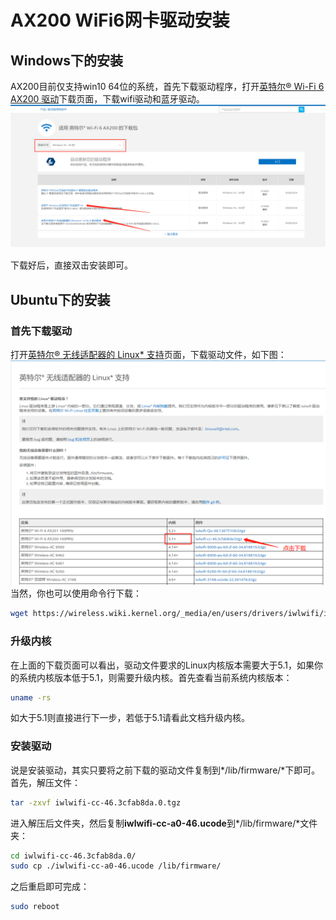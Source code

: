 # AX200 WiFi6网卡驱动安装
## Windows下的安装
AX200目前仅支持win10 64位的系统，首先下载驱动程序，打开[英特尔® Wi-Fi 6 AX200 驱动](https://downloadcenter.intel.com/zh-cn/product/189347/intel-wi-fi-6-ax200)下载页面，下载wifi驱动和蓝牙驱动。
![](https://github.com/QuartzYan/QuartzNote/raw/master/images/20200404/image_20200404_01.png)

下载好后，直接双击安装即可。

## Ubuntu下的安装
### 首先下载驱动
打开[英特尔® 无线适配器的 Linux* 支持](https://www.intel.cn/content/www/cn/zh/support/articles/000005511/network-and-i-o/wireless-networking.html)页面，下载驱动文件，如下图：
![](https://github.com/QuartzYan/QuartzNote/raw/master/images/20200404/image_20200404_02.png)
当然，你也可以使用命令行下载：
```bash
wget https://wireless.wiki.kernel.org/_media/en/users/drivers/iwlwifi/iwlwifi-cc-46.3cfab8da.0.tgz
```
### 升级内核
在上面的下载页面可以看出，驱动文件要求的Linux内核版本需要大于5.1，如果你的系统内核版本低于5.1，则需要升级内核。首先查看当前系统内核版本：
```bash
uname -rs
```
如大于5.1则直接进行下一步，若低于5.1请看此文档升级内核。

### 安装驱动
说是安装驱动，其实只要将之前下载的驱动文件复制到*/lib/firmware/*下即可。
首先，解压文件：
```bash
tar -zxvf iwlwifi-cc-46.3cfab8da.0.tgz
```
进入解压后文件夹，然后复制**iwlwifi-cc-a0-46.ucode**到*/lib/firmware/*文件夹：
```bash
cd iwlwifi-cc-46.3cfab8da.0/
sudo cp ./iwlwifi-cc-a0-46.ucode /lib/firmware/
```
之后重启即可完成：
```bash
sudo reboot
```
